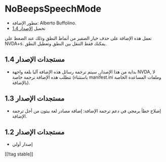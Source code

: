 # NoBeepsSpeechMode #

*	 مطور الإضافة: Alberto Buffolino.
*	 تحميل [الإصدار 1.4][1]

تعمل هذه الإضافة على حذف خيار الصفير من أنماط النطق وذلك عند الضغط على
NVDA+s. يمكنك فقط التنقل بين النطق وتعطيل النطق.

## مستجدات الإصدار 1.4 ##
*	 بداية من هذا الإصدار, سيتم ترجمة رسائل هذه الإضافة آليا بلغة واجهة NVDA,
   لا تتطلب هذه الإضافة ترجمة خاصة (باستثناء manifest.ini وملفات المساعدة
   الخاصة بالإضافة).

## مستجدات الإصدار 1.3 ##
*	 إصلاح خطأ برمجي في دعم ترجمة الإضافة: إضافة مصادر لغة بيثون من أجل ترجمة
   الإضافة.

## مستجدات الإصدار 1.2 ##
*	 إصدار أولي

[[!tag stable]]

[1]: http://addons.nvda-project.org/files/get.php?file=nb
